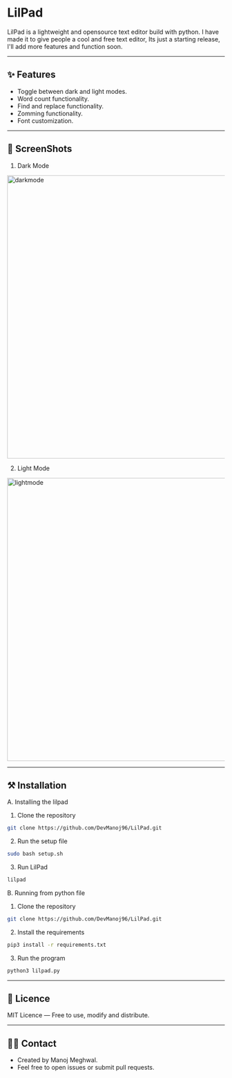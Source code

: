 # LilPad
LilPad is a lightweight and opensource text editor build with python. I have made it to give people a cool and free text editor, Its just a starting release, I'll add more features and function soon.

---

## ✨ Features
- Toggle between dark and light modes.
- Word count functionality.
- Find and replace functionality.
- Zomming functionality.
- Font customization.
---

## 📸 ScreenShots
1) Dark Mode

<img width="804" height="656" alt="darkmode" src="https://github.com/user-attachments/assets/b6338ee2-fdad-4f2e-9956-26fa9693a283" />

2) Light Mode

<img width="804" height="656" alt="lightmode" src="https://github.com/user-attachments/assets/b86cf139-0274-45fe-87b6-0e0d3ed346ec" />

---

## ⚒️ Installation
A. Installing the lilpad

1) Clone the repository
```bash
git clone https://github.com/DevManoj96/LilPad.git
```

2) Run the setup file
```bash
sudo bash setup.sh
```

3) Run LilPad
```bash
lilpad
```

B. Running from python file

1) Clone the repository
```bash
git clone https://github.com/DevManoj96/LilPad.git
```

2) Install the requirements
```bash
pip3 install -r requirements.txt
```

3) Run the program
```bash
python3 lilpad.py
```
---

## 📜 Licence

MIT Licence — Free to use, modify and distribute.

---

## 👨‍💻 Contact
- Created by Manoj Meghwal.
- Feel free to open issues or submit pull requests.
